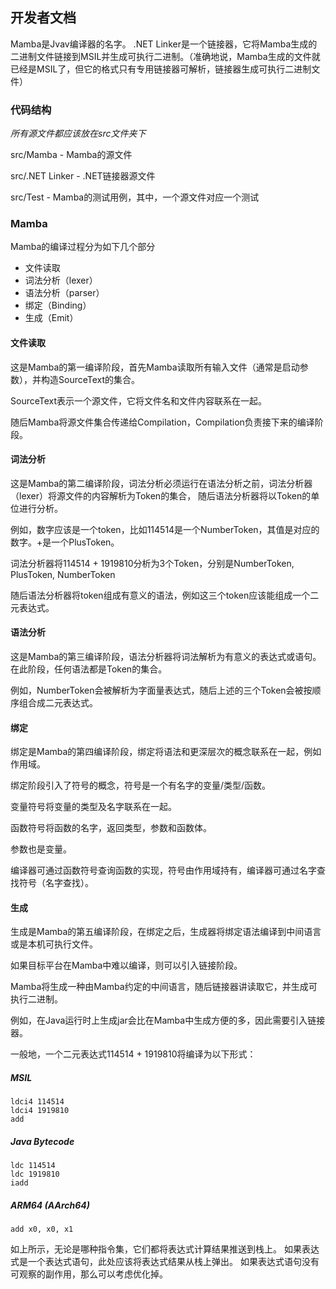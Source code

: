 ## 开发者文档

Mamba是Jvav编译器的名字。
.NET Linker是一个链接器，它将Mamba生成的二进制文件链接到MSIL并生成可执行二进制。（准确地说，Mamba生成的文件就已经是MSIL了，但它的格式只有专用链接器可解析，链接器生成可执行二进制文件）

### 代码结构

*所有源文件都应该放在src文件夹下*

src/Mamba - Mamba的源文件

src/.NET Linker - .NET链接器源文件

src/Test - Mamba的测试用例，其中，一个源文件对应一个测试

### Mamba

Mamba的编译过程分为如下几个部分
- 文件读取
- 词法分析（lexer）
- 语法分析（parser）
- 绑定（Binding）
- 生成（Emit）

#### 文件读取

这是Mamba的第一编译阶段，首先Mamba读取所有输入文件（通常是启动参数），并构造SourceText的集合。

SourceText表示一个源文件，它将文件名和文件内容联系在一起。

随后Mamba将源文件集合传递给Compilation，Compilation负责接下来的编译阶段。

#### 词法分析

这是Mamba的第二编译阶段，词法分析必须运行在语法分析之前，词法分析器（lexer）将源文件的内容解析为Token的集合，
随后语法分析器将以Token的单位进行分析。

例如，数字应该是一个token，比如114514是一个NumberToken，其值是对应的数字。+是一个PlusToken。

词法分析器将114514 + 1919810分析为3个Token，分别是NumberToken, PlusToken, NumberToken

随后语法分析器将token组成有意义的语法，例如这三个token应该能组成一个二元表达式。

#### 语法分析

这是Mamba的第三编译阶段，语法分析器将词法解析为有意义的表达式或语句。
在此阶段，任何语法都是Token的集合。

例如，NumberToken会被解析为字面量表达式，随后上述的三个Token会被按顺序组合成二元表达式。

#### 绑定
绑定是Mamba的第四编译阶段，绑定将语法和更深层次的概念联系在一起，例如作用域。

绑定阶段引入了符号的概念，符号是一个有名字的变量/类型/函数。

变量符号将变量的类型及名字联系在一起。

函数符号将函数的名字，返回类型，参数和函数体。

参数也是变量。

编译器可通过函数符号查询函数的实现，符号由作用域持有，编译器可通过名字查找符号（名字查找）。

#### 生成

生成是Mamba的第五编译阶段，在绑定之后，生成器将绑定语法编译到中间语言或是本机可执行文件。

如果目标平台在Mamba中难以编译，则可以引入链接阶段。

Mamba将生成一种由Mamba约定的中间语言，随后链接器讲读取它，并生成可执行二进制。

例如，在Java运行时上生成jar会比在Mamba中生成方便的多，因此需要引入链接器。

一般地，一个二元表达式114514 + 1919810将编译为以下形式：

##### MSIL

```
ldci4 114514
ldci4 1919810
add
```

##### Java Bytecode

```
ldc 114514
ldc 1919810
iadd
```

##### ARM64 (AArch64)

```
add x0, x0, x1
```

如上所示，无论是哪种指令集，它们都将表达式计算结果推送到栈上。
如果表达式是一个表达式语句，此处应该将表达式结果从栈上弹出。
如果表达式语句没有可观察的副作用，那么可以考虑优化掉。
